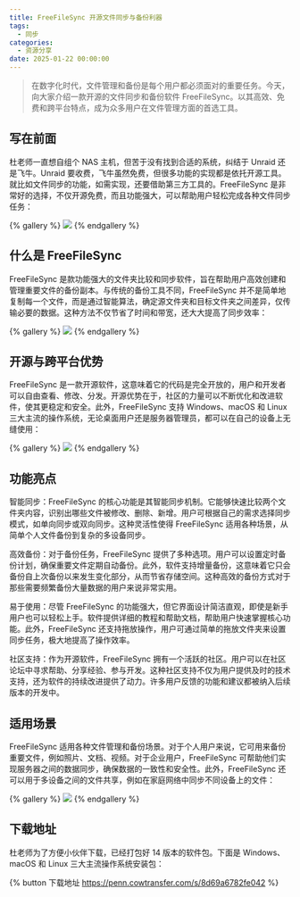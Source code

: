 ```yaml
---
title: FreeFileSync 开源文件同步与备份利器
tags:
  - 同步
categories:
  - 资源分享
date: 2025-01-22 00:00:00
---
```


> 在数字化时代，文件管理和备份是每个用户都必须面对的重要任务。今天，向大家介绍一款开源的文件同步和备份软件 FreeFileSync。以其高效、免费和跨平台特点，成为众多用户在文件管理方面的首选工具。

<!-- more -->

## 写在前面

杜老师一直想自组个 NAS 主机，但苦于没有找到合适的系统，纠结于 Unraid 还是飞牛。Unraid 要收费，飞牛虽然免费，但很多功能的实现都是依托开源工具。就比如文件同步的功能，如需实现，还要借助第三方工具的。FreeFileSync 是非常好的选择，不仅开源免费，而且功能强大，可以帮助用户轻松完成各种文件同步任务：

{% gallery %}
![](https://cdn.dusays.com/2025/01/791-1.jpg)
{% endgallery %}

## 什么是 FreeFileSync

FreeFileSync 是款功能强大的文件夹比较和同步软件，旨在帮助用户高效创建和管理重要文件的备份副本。与传统的备份工具不同，FreeFileSync 并不是简单地复制每一个文件，而是通过智能算法，确定源文件夹和目标文件夹之间差异，仅传输必要的数据。这种方法不仅节省了时间和带宽，还大大提高了同步效率：

{% gallery %}
![](https://cdn.dusays.com/2025/01/791-2.jpg)
{% endgallery %}

## 开源与跨平台优势

FreeFileSync 是一款开源软件，这意味着它的代码是完全开放的，用户和开发者可以自由查看、修改、分发。开源优势在于，社区的力量可以不断优化和改进软件，使其更稳定和安全。此外，FreeFileSync 支持 Windows、macOS 和 Linux 三大主流的操作系统，无论桌面用户还是服务器管理员，都可以在自己的设备上无缝使用：

{% gallery %}
![](https://cdn.dusays.com/2025/01/791-3.jpg)
{% endgallery %}

## 功能亮点

智能同步：FreeFileSync 的核心功能是其智能同步机制。它能够快速比较两个文件夹内容，识别出哪些文件被修改、删除、新增。用户可根据自己的需求选择同步模式，如单向同步或双向同步。这种灵活性使得 FreeFileSync 适用各种场景，从简单个人文件备份到复杂的多设备同步。

高效备份：对于备份任务，FreeFileSync 提供了多种选项。用户可以设置定时备份计划，确保重要文件定期自动备份。此外，软件支持增量备份，这意味着它只会备份自上次备份以来发生变化部分，从而节省存储空间。这种高效的备份方式对于那些需要频繁备份大量数据的用户来说非常实用。

易于使用：尽管 FreeFileSync 的功能强大，但它界面设计简洁直观，即使是新手用户也可以轻松上手。软件提供详细的教程和帮助文档，帮助用户快速掌握核心功能。此外，FreeFileSync 还支持拖放操作，用户可通过简单的拖放文件夹来设置同步任务，极大地提高了操作效率。

社区支持：作为开源软件，FreeFileSync 拥有一个活跃的社区。用户可以在社区论坛中寻求帮助、分享经验、参与开发。这种社区支持不仅为用户提供及时的技术支持，还为软件的持续改进提供了动力。许多用户反馈的功能和建议都被纳入后续版本的开发中。

## 适用场景

FreeFileSync 适用各种文件管理和备份场景。对于个人用户来说，它可用来备份重要文件，例如照片、文档、视频。对于企业用户，FreeFileSync 可帮助他们实现服务器之间的数据同步，确保数据的一致性和安全性。此外，FreeFileSync 还可以用于多设备之间的文件共享，例如在家庭网络中同步不同设备上的文件：

{% gallery %}
![](https://cdn.dusays.com/2025/01/791-4.jpg)
{% endgallery %}

## 下载地址

杜老师为了方便小伙伴下载，已经打包好 14 版本的软件包。下面是 Windows、macOS 和 Linux 三大主流操作系统安装包：

{% button 下载地址 https://penn.cowtransfer.com/s/8d69a6782fe042 %}